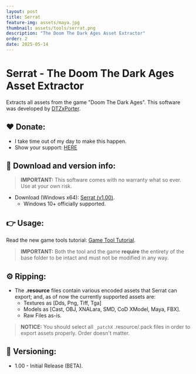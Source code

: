 ```yaml
---
layout: post
title: Serrat
feature-img: assets/maya.jpg
thumbnail: assets/tools/serrat.png
description: "The Doom The Dark Ages Asset Extractor"
order: 2
date: 2025-05-14
---
```


# Serrat - The Doom The Dark Ages Asset Extractor
Extracts all assets from the game "Doom The Dark Ages". This software was developed by [DTZxPorter](https://twitter.com/dtzxporter).

## ❤️ Donate:
- I take time out of my day to make this happen.
- Show your support: [HERE](https://dtzxporter.com/donate)

## 💾 Download and version info:

> **IMPORTANT:** This software comes with no warranty what so ever. Use at your own risk.

- Download (Windows x64): [Serrat (v1.00)](https://mega.nz/file/9U5yDYZL#TUtGHD3w9yyhl6Ne7qDEN-SeCBW8Ugwn7j7M7z4JSG4).
  - Windows 10+ officially supported.

## 👉 Usage:
Read the new game tools tutorial: [Game Tool Tutorial](https://dtzxporter.com/game-tools-tutorial).

> **IMPORTANT:** Both the tool and the game **require** the entirety of the base folder to be intact and must not be modified in any way.

## ⚙️ Ripping:
- The **.resource** files contain various encoded assets that Serrat can export; and, as of now the currently supported assets are:
  - Textures as [Dds, Png, Tiff, Tga]
  - Models as [Cast, OBJ, XNALara, SMD, CoD XModel, Maya, FBX].
  - Raw Files as-is.

> **NOTICE:** You should select all `_patchX` .resource/.pack files in order to export assets properly. Order doesn't matter.

## 📌 Versioning:
- 1.00 - Initial Release (BETA).